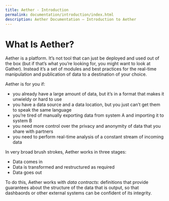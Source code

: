 ```yaml
---
title: Aether - Introduction
permalink: documentation/introduction/index.html
description: Aether Documentation – Introduction to Aether
---
```


# What Is Aether?

Aether is a platform. It’s not tool that can just be deployed and used out of the box (but if that’s what you’re looking for, you might want to look at Gather). Instead it’s a set of modules and best practices for the real-time manipulation and publication of data to a destination of your choice. 

Aether is for you if:

- you already have a large amount of data, but it’s in a format that makes it unwieldy or hard to use
- you have a data source and a data location, but you just can’t get them to speak the same language
- you’re tired of manually exporting data from system A and importing it to system B
- you need more control over the privacy and anonymity of data that you share with partners
- you need to perform real-time analysis of a constant stream of incoming data


In very broad brush strokes, Aether works in three stages:

- Data comes in
- Data is transformed and restructured as required
- Data goes out

To do this, Aether works with _data contracts_: definitions that provide guarantees about the structure of the data that is output, so that dashbaords or other external systems can be confident of its integrity.
